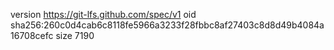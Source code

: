 version https://git-lfs.github.com/spec/v1
oid sha256:260c0d4cab6c8118fe5966a3233f28fbbc8af27403c8d8d49b4084a16708cefc
size 7190
